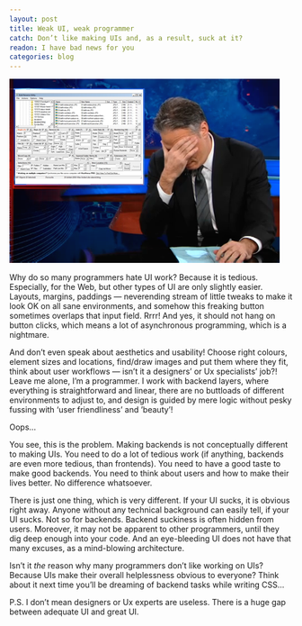 ```yaml
---
layout: post
title: Weak UI, weak programmer
catch: Don’t like making UIs and, as a result, suck at it?
readon: I have bad news for you
categories: blog
---
```


![UI facepalm](/img/weak-ui.png)

Why do so many programmers hate UI work? Because it is tedious. Especially, for the Web, but other types of UI are only slightly easier. Layouts, margins, paddings — neverending stream of little tweaks to make it look OK on all sane environments, and somehow this freaking button sometimes overlaps that input field. Rrrr! And yes, it should not hang on button clicks, which means a lot of asynchronous programming, which is a nightmare.

And don’t even speak about aesthetics and usability! Choose right colours, element sizes and locations, find/draw images and put them where they fit, think about user workflows — isn’t it a designers’ or Ux specialists’ job?! Leave me alone, I’m a programmer. I work with backend layers, where everything is straightforward and linear, there are no buttloads of different environments to adjust to, and design is guided by mere logic without pesky fussing with ‘user friendliness’ and ’beauty’!

Oops...

You see, this is the problem. Making backends is not conceptually different to making UIs. You need to do a lot of tedious work (if anything, backends are even more tedious, than frontends). You need to have a good taste to make good backends. You need to think about users and how to make their lives better. No difference whatsoever.

There is just one thing, which is very different. If your UI sucks, it is obvious right away. Anyone without any technical background can easily tell, if your UI sucks. Not so for backends. Backend suckiness is often hidden from users. Moreover, it may not be apparent to other programmers, until they dig deep enough into your code. And an eye-bleeding UI does not have that many excuses, as a mind-blowing architecture. 

Isn’t it *the* reason why many programmers don’t like working on UIs? Because UIs make their overall helplessness obvious to everyone? Think about it next time you’ll be dreaming of backend tasks while writing CSS...

P.S. I don’t mean designers or Ux experts are useless. There is a huge gap between adequate UI and great UI.
